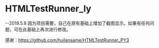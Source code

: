 # HTMLTestRunner_ly


--2019.5.8
    因为项目需要，自己在原有基础上增加了截图显示。如果有任何问题，可在此基础上再次进行修改。
    
感谢：https://github.com/huilansame/HTMLTestRunner_PY3

